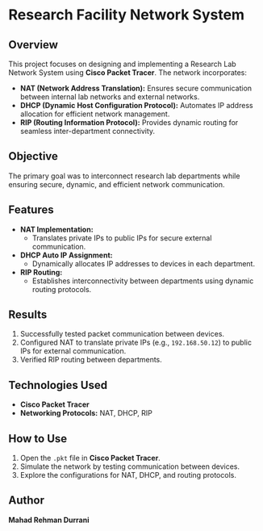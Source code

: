 # Research Facility Network System

## Overview

This project focuses on designing and implementing a Research Lab Network System using **Cisco Packet Tracer**. The network incorporates:
- **NAT (Network Address Translation):** Ensures secure communication between internal lab networks and external networks.
- **DHCP (Dynamic Host Configuration Protocol):** Automates IP address allocation for efficient network management.
- **RIP (Routing Information Protocol):** Provides dynamic routing for seamless inter-department connectivity.


## Objective

The primary goal was to interconnect research lab departments while ensuring secure, dynamic, and efficient network communication.



## Features
- **NAT Implementation:** 
  - Translates private IPs to public IPs for secure external communication.
- **DHCP Auto IP Assignment:** 
  - Dynamically allocates IP addresses to devices in each department.
- **RIP Routing:**
  - Establishes interconnectivity between departments using dynamic routing protocols.


## Results
1. Successfully tested packet communication between devices.
2. Configured NAT to translate private IPs (e.g., `192.168.50.12`) to public IPs for external communication.
3. Verified RIP routing between departments.


## Technologies Used
- **Cisco Packet Tracer**
- **Networking Protocols:** NAT, DHCP, RIP


## How to Use
1. Open the `.pkt` file in **Cisco Packet Tracer**.
2. Simulate the network by testing communication between devices.
3. Explore the configurations for NAT, DHCP, and routing protocols.


## Author
**Mahad Rehman Durrani**  
  
